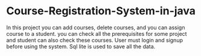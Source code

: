 # Course-Registration-System-in-java
In this project you can add courses, delete courses, and you can assign course to a  student. you can check all the prerequisites for some project and student can also check these courses. User must login and signup before using the system. Sql lite is used to save all the data.
